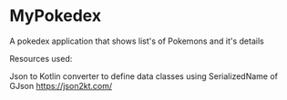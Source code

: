 # MyPokedex
A pokedex application that shows list's of Pokemons and it's details


Resources used:

Json to Kotlin converter to define data classes using SerializedName of GJson
https://json2kt.com/